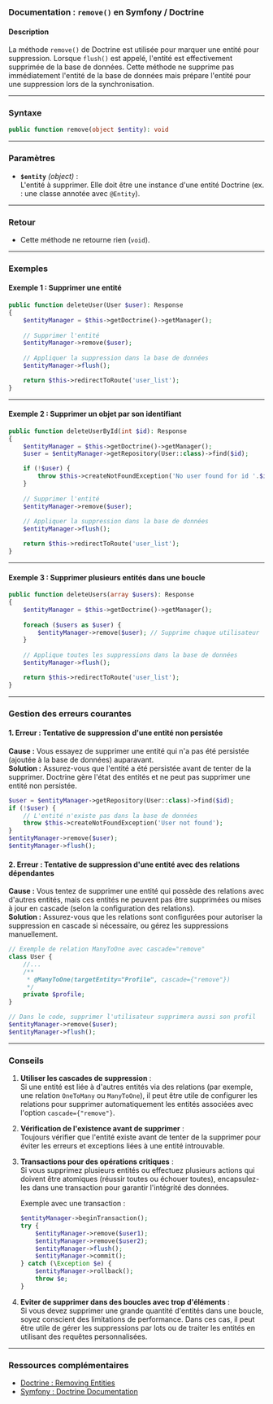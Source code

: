 ### Documentation : `remove()` en Symfony / Doctrine

#### Description

La méthode `remove()` de Doctrine est utilisée pour marquer une entité pour suppression. Lorsque `flush()` est appelé, l'entité est effectivement supprimée de la base de données. Cette méthode ne supprime pas immédiatement l'entité de la base de données mais prépare l'entité pour une suppression lors de la synchronisation.

---

### Syntaxe

```php
public function remove(object $entity): void
```

---

### Paramètres

- **`$entity`** _(object)_ :  
    L'entité à supprimer. Elle doit être une instance d'une entité Doctrine (ex. : une classe annotée avec `@Entity`).

---

### Retour

- Cette méthode ne retourne rien (`void`).

---

### Exemples

#### Exemple 1 : Supprimer une entité

```php
public function deleteUser(User $user): Response
{
    $entityManager = $this->getDoctrine()->getManager();
    
    // Supprimer l'entité
    $entityManager->remove($user);
    
    // Appliquer la suppression dans la base de données
    $entityManager->flush();

    return $this->redirectToRoute('user_list');
}
```

---

#### Exemple 2 : Supprimer un objet par son identifiant

```php
public function deleteUserById(int $id): Response
{
    $entityManager = $this->getDoctrine()->getManager();
    $user = $entityManager->getRepository(User::class)->find($id);

    if (!$user) {
        throw $this->createNotFoundException('No user found for id '.$id);
    }
    
    // Supprimer l'entité
    $entityManager->remove($user);
    
    // Appliquer la suppression dans la base de données
    $entityManager->flush();

    return $this->redirectToRoute('user_list');
}
```

---

#### Exemple 3 : Supprimer plusieurs entités dans une boucle

```php
public function deleteUsers(array $users): Response
{
    $entityManager = $this->getDoctrine()->getManager();
    
    foreach ($users as $user) {
        $entityManager->remove($user); // Supprime chaque utilisateur
    }
    
    // Applique toutes les suppressions dans la base de données
    $entityManager->flush();

    return $this->redirectToRoute('user_list');
}
```

---

### Gestion des erreurs courantes

#### 1. **Erreur : Tentative de suppression d'une entité non persistée**

**Cause :** Vous essayez de supprimer une entité qui n'a pas été persistée (ajoutée à la base de données) auparavant.  
**Solution :** Assurez-vous que l'entité a été persistée avant de tenter de la supprimer. Doctrine gère l'état des entités et ne peut pas supprimer une entité non persistée.

```php
$user = $entityManager->getRepository(User::class)->find($id);
if (!$user) {
    // L'entité n'existe pas dans la base de données
    throw $this->createNotFoundException('User not found');
}
$entityManager->remove($user);
$entityManager->flush();
```

#### 2. **Erreur : Tentative de suppression d'une entité avec des relations dépendantes**

**Cause :** Vous tentez de supprimer une entité qui possède des relations avec d'autres entités, mais ces entités ne peuvent pas être supprimées ou mises à jour en cascade (selon la configuration des relations).  
**Solution :** Assurez-vous que les relations sont configurées pour autoriser la suppression en cascade si nécessaire, ou gérez les suppressions manuellement.

```php
// Exemple de relation ManyToOne avec cascade="remove"
class User {
    //...
    /**
     * @ManyToOne(targetEntity="Profile", cascade={"remove"})
     */
    private $profile;
}

// Dans le code, supprimer l'utilisateur supprimera aussi son profil
$entityManager->remove($user);
$entityManager->flush();
```

---

### Conseils

1. **Utiliser les cascades de suppression** :  
    Si une entité est liée à d'autres entités via des relations (par exemple, une relation `OneToMany` ou `ManyToOne`), il peut être utile de configurer les relations pour supprimer automatiquement les entités associées avec l'option `cascade={"remove"}`.
    
2. **Vérification de l'existence avant de supprimer** :  
    Toujours vérifier que l'entité existe avant de tenter de la supprimer pour éviter les erreurs et exceptions liées à une entité introuvable.
    
3. **Transactions pour des opérations critiques** :  
    Si vous supprimez plusieurs entités ou effectuez plusieurs actions qui doivent être atomiques (réussir toutes ou échouer toutes), encapsulez-les dans une transaction pour garantir l'intégrité des données.
    
    Exemple avec une transaction :
    
    ```php
    $entityManager->beginTransaction();
    try {
        $entityManager->remove($user1);
        $entityManager->remove($user2);
        $entityManager->flush();
        $entityManager->commit();
    } catch (\Exception $e) {
        $entityManager->rollback();
        throw $e;
    }
    ```
    
4. **Eviter de supprimer dans des boucles avec trop d'éléments** :  
    Si vous devez supprimer une grande quantité d'entités dans une boucle, soyez conscient des limitations de performance. Dans ces cas, il peut être utile de gérer les suppressions par lots ou de traiter les entités en utilisant des requêtes personnalisées.
    

---

### Ressources complémentaires

- [Doctrine : Removing Entities](https://www.doctrine-project.org/projects/doctrine-orm/en/latest/reference/unitofwork.html#remove)
- [Symfony : Doctrine Documentation](https://symfony.com/doc/current/doctrine.html#removing-entities)